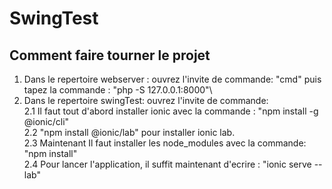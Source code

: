 # SwingTest
 
## Comment faire tourner le projet

1. Dans le repertoire webserver : ouvrez l'invite de commande: "cmd" puis tapez la commande : "php -S 127.0.0.1:8000"\
2. Dans le repertoire swingTest: ouvrez l'invite de commande: \
2.1 Il faut tout d'abord installer ionic avec la commande : "npm install -g @ionic/cli"\
2.2 "npm install @ionic/lab" pour installer ionic lab.\
2.3 Maintenant Il faut installer les node_modules avec la commande: "npm install"\
2.4 Pour lancer l'application, il suffit maintenant d'ecrire : "ionic serve --lab"
